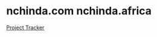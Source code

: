 # nchinda.com nchinda.africa

[Project Tracker](https://www.notion.so/cedeae75d48c4a739869e90cdd06ba12?v=7a1a89f1f253444da8f750cad69ce2a1)